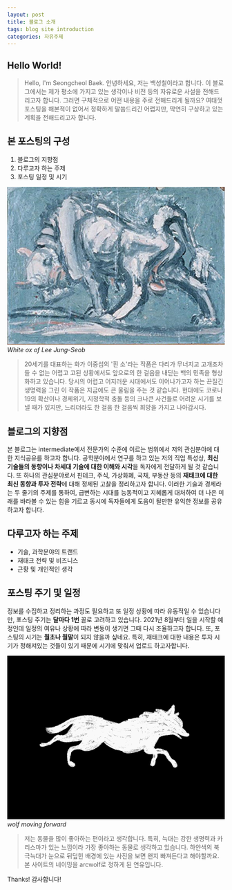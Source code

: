 ```yaml
---
layout: post
title: 블로그 소개
tags: blog site introduction
categories: 자유주제
---
```


## Hello World!
> Hello, I'm Seongcheol Baek.
안녕하세요, 저는 백성철이라고 합니다.
이 블로그에서는 제가 평소에 가지고 있는 생각이나 비전 등의 자유로운 사설을 전해드리고자 합니다.
그러면 구체적으로 어떤 내용을 주로 전해드리게 될까요?
여태껏 포스팅을 해본적이 없어서 정확하게 말씀드리긴 어렵지만, 
막연히 구상하고 있는 계획을 전해드리고자 합니다.

## 본 포스팅의 구성
1. 블로그의 지향점
2. 다루고자 하는 주제
3. 포스팅 일정 및 시기

![white ox](/public/img/leejungseob_white_ox.jpeg)
*White ox of Lee Jung-Seob* 

> 20세기를 대표하는 화가 이중섭의 '흰 소'라는 작품은 다리가 무너지고 고개조차 들 수 없는 어렵고 고된 상황에서도
앞으로의 한 걸음을 내딛는 백의 민족을 형상화하고 있습니다.
당시의 어렵고 어지러운 시대에서도 이어나가고자 하는 끈질긴 생명력을 그린 이 작품은
지금에도 큰 울림을 주는 것 같습니다.
현대에도 코로나19의 확산이나 경제위기, 지정학적 충돌 등의 크나큰 사건들로 어려운 시기를 보낼 때가 있지만, 
느리더라도 한 걸음 한 걸음씩 희망을 가지고 나아갑시다.

## 블로그의 지향점
본 블로그는 intermediate에서 전문가의 수준에 이르는 범위에서 저의 관심분야에 대한 지식공유를 하고자 합니다.
공학분야에서 연구를 하고 있는 저의 직업 특성상, **최신 기술들의 동향이나 차세대 기술에 대한 이해와 시각**을 독자에게 전달하게 될 것 같습니다.
또 하나의 관심분야로서 핀테크, 주식, 가상화폐, 국채, 부동산 등의 **재태크에 대한 최신 동향과 투자 전략**에 대해 정제된 고찰을 정리하고자 합니다.
이러한 기술과 경제라는 두 줄기의 주제를 통하여, 
급변하는 시대를 능동적이고 지혜롭게 대처하여 더 나은 미래를 바라볼 수 있는 힘을 기르고 
동시에 독자들에게 도움이 될만한 유익한 정보를 공유하고자 합니다.

## 다루고자 하는 주제
- 기술, 과학분야의 트랜드
- 재태크 전략 및 비즈니스
- 근황 및 개인적인 생각

## 포스팅 주기 및 일정
정보를 수집하고 정리하는 과정도 필요하고 또 일정 상황에 따라 유동적일 수 있습니다만,
포스팅 주기는 **달마다 1번** 꼴로 고려하고 있습니다. 
2021년 8월부터 일을 시작할 예정인데 일정의 여유나 상황에 따라 변동이 생기면 그때 다시 조율하고자 합니다.
또, 포스팅의 시기는 **월초나 월말**이 되지 않을까 싶네요. 
특히, 재태크에 대한 내용은 투자 시기가 정해져있는 것들이 있기 때문에 
시기에 맞춰서 업로드 하고자합니다.

![wolf moving forward](/public/img/wolf_running.gif)
*wolf moving forward*

> 저는 동물을 많이 좋아하는 편이라고 생각합니다.
특히, 늑대는 강한 생명력과 카리스마가 있는 느낌이라 가장 좋아하는 동물로 생각하고 있습니다.
하얀색의 북극늑대가 눈으로 뒤덮힌 배경에 있는 사진을 보면 왠지 빠져든다고 해야할까요.
본 사이트의 네이밍을 arcwolf로 정하게 된 연유입니다.

Thanks!
감사합니다!
